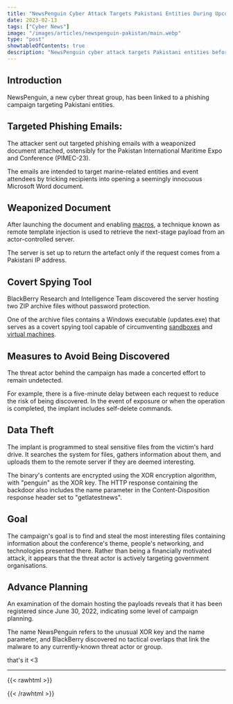 ```yaml
---
title: "NewsPenguin Cyber Attack Targets Pakistani Entities During Upcoming International Maritime Expo"
date: 2023-02-13
tags: ["Cyber News"]
image: "/images/articles/newspenguin-pakistan/main.webp"
type: "post"
showtableOfContents: true
description: "NewsPenguin cyber attack targets Pakistani entities before International Maritime Expo. Learn the details and impact on cybersecurity. Read our article."
---
```


## Introduction
NewsPenguin, a new cyber threat group, has been linked to a phishing campaign targeting Pakistani entities.

## Targeted Phishing Emails: 
The attacker sent out targeted phishing emails with a weaponized document attached, ostensibly for the Pakistan International Maritime Expo and Conference (PIMEC-23).

The emails are intended to target marine-related entities and event attendees by tricking recipients into opening a seemingly innocuous Microsoft Word document.

## Weaponized Document
After launching the document and enabling [macros](https://en.wikipedia.org/wiki/Macro_(computer_science)), a technique known as remote template injection is used to retrieve the next-stage payload from an actor-controlled server.

The server is set up to return the artefact only if the request comes from a Pakistani IP address.

## Covert Spying Tool
BlackBerry Research and Intelligence Team discovered the server hosting two ZIP archive files without password protection.

One of the archive files contains a Windows executable (updates.exe) that serves as a covert spying tool capable of circumventing [sandboxes](https://en.wikipedia.org/wiki/Sandbox_(computer_security)) and [virtual machines](https://en.wikipedia.org/wiki/Virtual_machine).

## Measures to Avoid Being Discovered
The threat actor behind the campaign has made a concerted effort to remain undetected.

For example, there is a five-minute delay between each request to reduce the risk of being discovered. In the event of exposure or when the operation is completed, the implant includes self-delete commands.

## Data Theft
The implant is programmed to steal sensitive files from the victim's hard drive. It searches the system for files, gathers information about them, and uploads them to the remote server if they are deemed interesting.

The binary's contents are encrypted using the XOR encryption algorithm, with "penguin" as the XOR key. The HTTP response containing the backdoor also includes the name parameter in the Content-Disposition response header set to "getlatestnews".

## Goal
The campaign's goal is to find and steal the most interesting files containing information about the conference's theme, people's networking, and technologies presented there. Rather than being a financially motivated attack, it appears that the threat actor is actively targeting government organisations.

## Advance Planning 
An examination of the domain hosting the payloads reveals that it has been registered since June 30, 2022, indicating some level of campaign planning.

The name NewsPenguin refers to the unusual XOR key and the name parameter, and BlackBerry discovered no tactical overlaps that link the malware to any currently-known threat actor or group.

that's it <3

---

{{< rawhtml >}} 
<script src="https://utteranc.es/client.js"
        repo="mansoorbarri/website"
        issue-term="title"
        theme="github-light"
        crossorigin="anonymous"
        async>
</script>
{{< /rawhtml >}}
